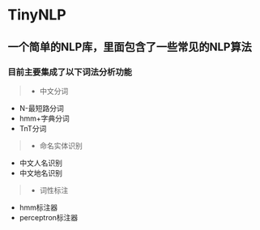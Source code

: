 # TinyNLP
## 一个简单的NLP库，里面包含了一些常见的NLP算法
### 目前主要集成了以下词法分析功能
> * 中文分词
  * N-最短路分词
  * hmm+字典分词
  * TnT分词

> * 命名实体识别
  * 中文人名识别
  * 中文地名识别
> * 词性标注
  * hmm标注器
  * perceptron标注器
